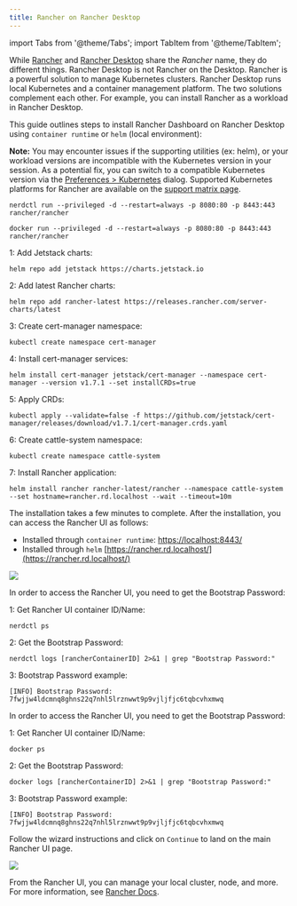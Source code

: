 ```yaml
---
title: Rancher on Rancher Desktop
---
```


import Tabs from '@theme/Tabs';
import TabItem from '@theme/TabItem';

While [Rancher](https://rancher.com/) and [Rancher Desktop](https://rancherdesktop.io/) share the _Rancher_ name, they do different things. Rancher Desktop is not Rancher on the Desktop. Rancher is a powerful solution to manage Kubernetes clusters. Rancher Desktop runs local Kubernetes and a container management platform. The two solutions complement each other. For example, you can install Rancher as a workload in Rancher Desktop.

This guide outlines steps to install Rancher Dashboard on Rancher Desktop using `container runtime` or `helm` (local environment):

**Note:** You may encounter issues if the supporting utilities (ex: helm), or your workload versions are incompatible with the Kubernetes version in your session. As a potential fix, you can switch to a compatible Kubernetes version via the [Preferences > Kubernetes](https://docs.rancherdesktop.io/getting-started/features/#kubernetes) dialog. Supported Kubernetes platforms for Rancher are available on the [support matrix page](https://www.suse.com/suse-rancher/support-matrix/all-supported-versions/rancher-v2-7-1/).

<Tabs groupId="container-runtime">
  <TabItem value="nerdctl" default>

```console
nerdctl run --privileged -d --restart=always -p 8080:80 -p 8443:443 rancher/rancher
```

  </TabItem>
  <TabItem value="docker" default>

```console
docker run --privileged -d --restart=always -p 8080:80 -p 8443:443 rancher/rancher
```

  </TabItem>
  <TabItem value="helm" default>

1: Add Jetstack charts:
```console
helm repo add jetstack https://charts.jetstack.io
```

2: Add latest Rancher charts:
```console
helm repo add rancher-latest https://releases.rancher.com/server-charts/latest
```

3: Create cert-manager namespace:
```console
kubectl create namespace cert-manager
```

4: Install cert-manager services:
```console
helm install cert-manager jetstack/cert-manager --namespace cert-manager --version v1.7.1 --set installCRDs=true
```

5: Apply CRDs:
```console
kubectl apply --validate=false -f https://github.com/jetstack/cert-manager/releases/download/v1.7.1/cert-manager.crds.yaml
```

6: Create cattle-system namespace:
```console
kubectl create namespace cattle-system
```

7: Install Rancher application:
```console
helm install rancher rancher-latest/rancher --namespace cattle-system --set hostname=rancher.rd.localhost --wait --timeout=10m
```

  </TabItem>
</Tabs>

The installation takes a few minutes to complete. After the installation, you can access the Rancher UI as follows: 
* Installed through `container runtime`: [https://localhost:8443/](https://localhost:8443/) 
* Installed through `helm` [https://rancher.rd.localhost/](https://rancher.rd.localhost/)

![](../img/examples/rancherUiWelcomePage.png)


<Tabs groupId="container-runtime">
  <TabItem value="nerdctl" default>

In order to access the Rancher UI, you need to get the Bootstrap Password:

1: Get Rancher UI container ID/Name:
```console
nerdctl ps
```
2: Get the Bootstrap Password:
```console
nerdctl logs [rancherContainerID] 2>&1 | grep "Bootstrap Password:"
```
3: Bootstrap Password example:
```console
[INFO] Bootstrap Password: 7fwjjw4ldcmnq8ghns22q7nhl5lrznwwt9p9vjljfjc6tqbcvhxmwq
```

  </TabItem>
  <TabItem value="docker" default>

In order to access the Rancher UI, you need to get the Bootstrap Password:

1: Get Rancher UI container ID/Name:
```console
docker ps
```
2: Get the Bootstrap Password:
```console
docker logs [rancherContainerID] 2>&1 | grep "Bootstrap Password:"
```
3: Bootstrap Password example:
```console
[INFO] Bootstrap Password: 7fwjjw4ldcmnq8ghns22q7nhl5lrznwwt9p9vjljfjc6tqbcvhxmwq
```
  </TabItem>
</Tabs>

Follow the wizard instructions and click on `Continue` to land on the main Rancher UI page.

![](../img/examples/rancherUiMainPage.png)

From the Rancher UI, you can manage your local cluster, node, and more. For more information, see [Rancher Docs](https://ranchermanager.docs.rancher.com/).

